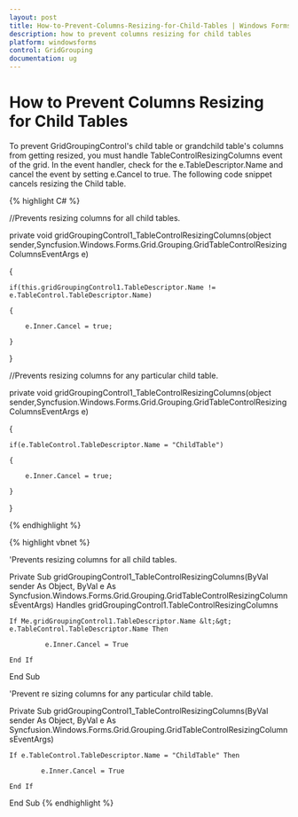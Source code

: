 ```yaml
---
layout: post
title: How-to-Prevent-Columns-Resizing-for-Child-Tables | Windows Forms | Syncfusion
description: how to prevent columns resizing for child tables
platform: windowsforms
control: GridGrouping
documentation: ug
---
```


# How to Prevent Columns Resizing for Child Tables

To prevent GridGroupingControl's child table or grandchild table's columns from getting resized, you must handle TableControlResizingColumns event of the grid. In the event handler, check for the e.TableDescriptor.Name and cancel the event by setting e.Cancel to true. The following code snippet cancels resizing the Child table.



{% highlight C# %}

//Prevents resizing columns for all child tables.

private void gridGroupingControl1_TableControlResizingColumns(object sender,Syncfusion.Windows.Forms.Grid.Grouping.GridTableControlResizingColumnsEventArgs e)

{

    if(this.gridGroupingControl1.TableDescriptor.Name != e.TableControl.TableDescriptor.Name)

    {

        e.Inner.Cancel = true;

    }

}

//Prevents resizing columns for any particular child table.

private void gridGroupingControl1_TableControlResizingColumns(object sender,Syncfusion.Windows.Forms.Grid.Grouping.GridTableControlResizingColumnsEventArgs e)

{

    if(e.TableControl.TableDescriptor.Name = "ChildTable")

    {

        e.Inner.Cancel = true;

    }

}



{% endhighlight %}



{% highlight vbnet %}


'Prevents resizing columns for all child tables.

Private Sub gridGroupingControl1_TableControlResizingColumns(ByVal sender As Object, ByVal e As Syncfusion.Windows.Forms.Grid.Grouping.GridTableControlResizingColumnsEventArgs) Handles gridGroupingControl1.TableControlResizingColumns

    If Me.gridGroupingControl1.TableDescriptor.Name &lt;&gt; e.TableControl.TableDescriptor.Name Then

             e.Inner.Cancel = True

    End If

End Sub

'Prevent re sizing columns for any particular child table.

Private Sub gridGroupingControl1_TableControlResizingColumns(ByVal sender As Object, ByVal e As Syncfusion.Windows.Forms.Grid.Grouping.GridTableControlResizingColumnsEventArgs)

    If e.TableControl.TableDescriptor.Name = "ChildTable" Then

            e.Inner.Cancel = True

    End If

End Sub
{% endhighlight %}


